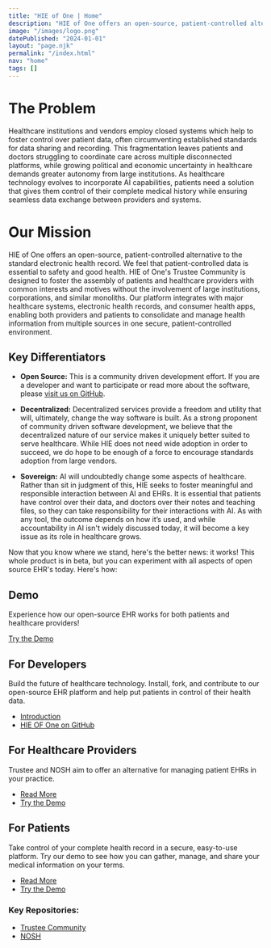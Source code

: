 ```yaml
---
title: "HIE of One | Home"
description: "HIE of One offers an open-source, patient-controlled alternative to the standard electronic health record."
image: "/images/logo.png"
datePublished: "2024-01-01"
layout: "page.njk"
permalink: "/index.html"
nav: "home"
tags: []
---
```


# The Problem

Healthcare institutions and vendors employ closed systems which help to foster control over patient data, often circumventing established standards for data sharing and recording. This fragmentation leaves patients and doctors struggling to coordinate care across multiple disconnected platforms, while growing political and economic uncertainty in healthcare demands greater autonomy from large institutions. As healthcare technology evolves to incorporate AI capabilities, patients need a solution that gives them control of their complete medical history while ensuring seamless data exchange between providers and systems.

# Our Mission

HIE of One offers an open-source, patient-controlled alternative to the standard electronic health record. We feel that patient-controlled data is essential to safety and good health. HIE of One's Trustee Community is designed to foster the assembly of patients and healthcare providers with common interests and motives without the involvement of large institutions, corporations, and similar monoliths. Our platform integrates with major healthcare systems, electronic health records, and consumer health apps, enabling both providers and patients to consolidate and manage health information from multiple sources in one secure, patient-controlled environment.

## Key Differentiators

- **Open Source:** This is a community driven development effort. If you are a developer and want to participate or read more about the software, please [visit us on GitHub](https://github.com/HIEofOne).

- **Decentralized:** Decentralized services provide a freedom and utility that will, ultimately, change the way software is built. As a strong proponent of community driven software development, we believe that the decentralized nature of our service makes it uniquely better suited to serve healthcare. While HIE does not need wide adoption in order to succeed, we do hope to be enough of a force to encourage standards adoption from large vendors.

- **Sovereign:** AI will undoubtedly change some aspects of healthcare. Rather than sit in judgment of this, HIE seeks to foster meaningful and responsible interaction between AI and EHRs. It is essential that patients have control over their data, and doctors over their notes and teaching files, so they can take responsibility for their interactions with AI. As with any tool, the outcome depends on how it’s used, and while accountability in AI isn't widely discussed today, it will become a key issue as its role in healthcare grows.

Now that you know where we stand, here's the better news: it works! This whole product is in beta, but you can experiment with all aspects of open source EHR's today. Here's how:

## Demo

Experience how our open-source EHR works for both patients and healthcare providers!

[Try the Demo](/demo/)

<div class="verticals">
<div class="vertical">

## For Developers

Build the future of healthcare technology. Install, fork, and contribute to our open-source EHR platform and help put patients in control of their health data.

- [Introduction](/developers/)
- [HIE OF One on GitHub](https://github.com/HIEofOne)

</div>
<div class="vertical">

## For Healthcare Providers

Trustee and NOSH aim to offer an alternative for managing patient EHRs in your practice.

- [Read More](/clinicians/)
- [Try the Demo](/demo/)

</div>
<div class="vertical">

## For Patients

Take control of your complete health record in a secure, easy-to-use platform. Try our demo to see how you can gather, manage, and share your medical information on your terms.

- [Read More](/patients/)
- [Try the Demo](/demo/)

</div>
</div>

### Key Repositories:

- [Trustee Community](https://github.com/HIEofOne/Trustee-Community)
- [NOSH](https://github.com/shihjay2/nosh3)
